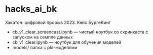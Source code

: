# hacks_ai_bk
Хакатон: цифровой прорыв 2023. Кейс БургеКинг

* cb_v1_clear_screencast.ipynb — чистый ноутбук со скринкаста с запуском на семпле данных
* cb_v1_clear.ipynb — ноутбук для обучения моделей
* models/ папка с pkl-моделями
  
